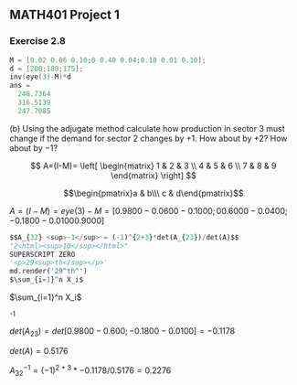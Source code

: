 ## MATH401 Project 1

### Exercise 2.8

```cpp
M = [0.02 0.06 0.10;0 0.40 0.04;0.18 0.01 0.10];
d = [200;180;175];
inv(eye(3)-M)*d
ans =
  248.7364
  316.5139
  247.7085
```

(b) Using the adjugate method calculate how production in sector 3 must change if the demand for sector 2 changes by +1. How about by +2? How about by −1?

$$
A=(I-M)=
 \left[
 \begin{matrix}
   1 & 2 & 3 \\
   4 & 5 & 6 \\
   7 & 8 & 9
  \end{matrix}
  \right]
$$

$$\begin{pmatrix}a & b\\\ c & d\end{pmatrix}$$

$A = (I-M) = eye(3)-M = [0.9800   -0.0600   -0.1000;0    0.6000  -0.0400;-0.1800   -0.0100    0.9000]$

```py
$$A_{32} <sup>-1</sup> = (-1)^{2+3}*det(A_{23})/det(A)$$
"2<html><sup>10</sup></html>"
SUPERSCRIPT ZERO
'<p>29<sup>th</sup></p>'
md.render('29^th^')
$\sum_{i=1}^n X_i$
```


$\sum_{i=1}^n X_i$


<sup>-1</sup>


$det(A_{23})=det[0.9800 -0.600;-0.1800 -0.0100]= - 0.1178$

$det(A)=0.5176$

$A_{32}^{-1} = (-1)^{2+3}* -0.1178/0.5176=0.2276$
